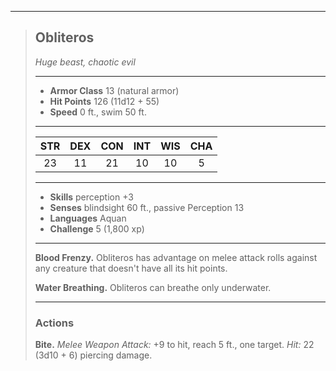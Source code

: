 ***
> ## Obliteros
> *Huge beast, chaotic evil*
> 
> ***
> 
> - **Armor Class** 13 (natural armor)
> - **Hit Points** 126 (11d12 + 55)
> - **Speed** 0 ft., swim 50 ft.
> 
> ***
> 
> |STR|DEX|CON|INT|WIS|CHA|
> |:---:|:---:|:---:|:---:|:---:|:---:|
> |23|11|21|10|10|5|
> 
> ***
> 
> - **Skills** perception +3
> - **Senses** blindsight 60 ft., passive Perception 13
> - **Languages** Aquan
> - **Challenge** 5 (1,800 xp)
> 
> ***
> 
> **Blood Frenzy.** Obliteros has advantage on melee attack rolls against any creature that doesn't have all its hit points.
> 
> **Water Breathing.** Obliteros can breathe only underwater.
> 
> ***
> 
> ### Actions
> **Bite.** *Melee Weapon Attack:* +9 to hit, reach 5 ft., one target. *Hit:* 22 (3d10 + 6) piercing damage.